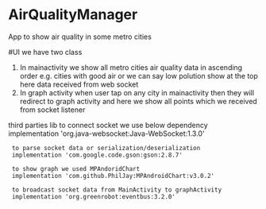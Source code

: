 # AirQualityManager
App to show air quality in some metro cities

#UI
we have two class 
1. In mainactivity we show all metro cities air quality data in ascending order 
   e.g. cities with good air or we can say low polution show at the top here data received
   from web socket
2. In graph activity 
	when user tap on any city in mainactivity then they will redirect to graph 
	activity and here we show all points which we received from socket listener 

third parties lib
	 to connect socket we use below dependency
     implementation 'org.java-websocket:Java-WebSocket:1.3.0'

     to parse socket data or serialization/deserialization
     implementation 'com.google.code.gson:gson:2.8.7'

     to show graph we used MPAndoridChart
     implementation 'com.github.PhilJay:MPAndroidChart:v3.0.2'

     to broadcast socket data from MainActivity to graphActivity
     implementation 'org.greenrobot:eventbus:3.2.0'
